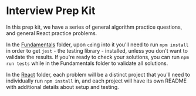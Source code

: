 # Interview Prep Kit

In this prep kit, we have a series of general algorithm practice questions, and general React practice problems.

In the [Fundamentals](./Fundamentals/README.md) folder, upon `cd`ing into it you'll need to run `npm install` in order to get `jest` - the testing library - installed, unless you don't want to validate the results. If you're ready to check your solutions, you can run `npm run tests` while in the Fundamentals folder to validate all solutions.

In the [React](./React/README.md) folder, each problem will be a distinct project that you'll need to individually run `npm install` in, and each project will have its own README with additional details about setup and testing.
